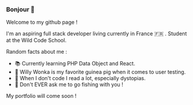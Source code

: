 ### Bonjour 👋

Welcome to my github page !

I'm an aspiring full stack developer living currently in France 🇫🇷 . Student at the Wild Code School.

Random facts about me :
- 📚 Currently learning PHP Data Object and React.
- 🍬 Willy Wonka is my favorite guinea pig when it comes to user testing.
- 📖 When I don't code I read a lot, especially dystopias.
- 🎣 Don't EVER ask me to go fishing with you !

My portfolio will come soon !

